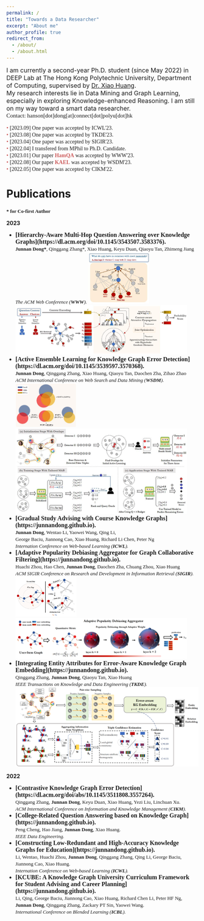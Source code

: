 ```yaml
---
permalink: /
title: "Towards a Data Researcher"
excerpt: "About me"
author_profile: true
redirect_from: 
  - /about/
  - /about.html
---
```


<span style="font-size: 16px; font: bold">I am currently a second-year Ph.D. student (since May 2022) in DEEP Lab at The Hong Kong Polytechnic University, Department of Computing, supervised by [Dr. Xiao Huang](https://www4.comp.polyu.edu.hk/~xiaohuang/index.html "Redirecting to Dr.Huang's homepage").<br>
My research interests lie in Data Mining and Graph Learning, especially in exploring Knowledge-enhanced Reasoning. I am still on my way toward a smart data researcher.</span><br>
<span style="font-family: Consolas; font-size: 15px; font:bold">Contact: hanson[dot]dong[at]connect[dot]polyu[dot]hk</span>

<span style="font-family: Consolas; font-size: 14px; font: bold"><span style="color: #CD5C5C; font-size: 15px;">&bull; </span>\[2023.09\] One paper was accepted by ICWL'23.</span><br>
<span style="font-family: Consolas; font-size: 14px; font: bold"><span style="color: #CD5C5C; font-size: 15px;">&bull; </span>\[2023.08\] One paper was accepted by TKDE'23. </span><br>
<span style="font-family: Consolas; font-size: 14px; font: bold"><span style="color: #CD5C5C; font-size: 15px;">&bull; </span>\[2023.04\] One paper was accepted by SIGIR'23.</span><br>
<span style="font-family: Consolas; font-size: 14px; font: bold"><span style="color: #CD5C5C; font-size: 15px;">&bull; </span>\[2022.04\] I transfered from MPhil to Ph.D. Candidate.</span><br>
<span style="font-family: Consolas; font-size: 14px; font: bold"><span style="color: #CD5C5C; font-size: 15px;">&bull; </span>\[2023.01\] Our paper <b><span style="color: #CD5C5C">HamQA</span></b> was accepted by WWW'23.</span><br>
<span style="font-family: Consolas; font-size: 14px; font: bold"><span style="color: #CD5C5C; font-size: 15px;">&bull; </span>\[2022.08\] Our paper <b><span style="color: #CD5C5C">KAEL</span></b> was accepted by WSDM'23.</span><br>
<span style="font-family: Consolas; font-size: 14px; font: bold"><span style="color: #CD5C5C; font-size: 15px;">&bull; </span>\[2022.05\] One paper was accepted by CIKM'22.</span><br>

<h1> Publications </h1>
<font face="Consolas" size=2><b>* for Co-first Author</b></font>

<b>2023</b>

* <span style="font-family: Consolas; font-size: 16px; font:bold">
  <b>[Hierarchy-Aware Multi-Hop Question Answering over Knowledge Graphs](https://dl.acm.org/doi/10.1145/3543507.3583376). </b></span>  <br>
    <font face="verdana" size=2><b>Junnan Dong*</b>, Qinggang Zhang*, Xiao Huang, Keyu Duan, Qiaoyu Tan, Zhimeng Jiang  <br>   
    <i>The ACM Web Conference (<b>WWW</b>).</i></font>
    <img src="/images/HamQA_running.jpg" alt="HamQA_running" width="160"/>
    <img src="/images/HamQA.jpg" alt="HamQA" width="450"/>
* <span style="font-family: Consolas; font-size: 16px; font:bold">
  <b>[Active Ensemble Learning for Knowledge Graph Error Detection](https://dl.acm.org/doi/10.1145/3539597.3570368). </b></span>  <br>
    <font face="verdana" size=2><b>Junnan Dong</b>, Qinggang Zhang, Xiao Huang, Qiaoyu Tan, Daochen Zha, Zihao Zhao  <br>   
    <i>ACM International Conference on Web Search and Data Mining (<b>WSDM</b>).</i></font>
    <img src="/images/KAEL_running.jpg" alt="KAEL_running" width="160"/>
    <img src="/images/KAEL.jpg" alt="KAEL" width="450"/>
* <span style="font-family: Consolas; font-size: 16px; font:bold">
  <b>[Gradual Study Advising with Course Knowledge Graphs](https://junnandong.github.io). </b></span>  <br>
    <font face="verdana" size=2><b>Junnan Dong</b>, Wentao Li, Yaowei Wang, Qing Li, <br> George Baciu, Jiannong Cao, Xiao Huang, Richard Li Chen, Peter Ng <br> </font> 
    <font face="verdana" size=2><i>Internation Conference on Web-based Learning (<b>ICWL</b>). </i> </font>
* <span style="font-family: Consolas; font-size: 16px; font:bold">
  <b>[Adaptive Popularity Debiasing Aggregator for Graph Collaborative Filtering](https://junnandong.github.io). </b></span>  <br>
    <font face="verdana" size=2>Huachi Zhou, Hao Chen, <b>Junnan Dong</b>, Daochen Zha, Chuang Zhou, Xiao Huang  <br> 
    <i>ACM SIGIR Conference on Research and Development in Information Retrieval (<b>SIGIR</b>).</i></font>  
    <img src="/images/APDA_running example.png" alt="APDA_running" width="160"/>
    <img src="/images/APDA.png" alt="APDA" width="450"/>
* <span style="font-family: Consolas; font-size: 16px; font:bold">
  <b>[Integrating Entity Attributes for Error-Aware Knowledge Graph Embedding](https://junnandong.github.io). </b></span>  <br>
    <font face="verdana" size=2>Qinggang Zhang, <b> Junnan Dong</b>, Qiaoyu Tan, Xiao Huang  <br> 
    <i>IEEE Transactions on Knowledge and Data Engineering (<b>TKDE</b>).</i></font>
    <img src="/images/AEKE.png" alt="AEKE" width="620"/>

<b>2022</b>
* <span style="font-family: Consolas; font-size: 16px; font:bold">
  <b>[Contrastive Knowledge Graph Error Detection](https://dl.acm.org/doi/abs/10.1145/3511808.3557264).  </b></span>   <br>
    <font face="verdana" size=2>Qinggang Zhang, <b>Junnan Dong</b>, Keyu Duan, Xiao Huang, Yezi Liu, Linchuan Xu.    <br>  
    <i>ACM International Conference on Information and Knowledge Management (<b>CIKM</b>). </i> </font>
* <span style="font-family: Consolas; font-size: 16px; font:bold">
  <b>[College-Related Question Answering based on Knowledge Graph](https://junnandong.github.io).  </b></span>   <br>
    <font face="verdana" size=2>Peng Cheng, Hao Jiang, <b>Junnan Dong</b>, Xiao Huang.    <br>  
    <i>IEEE Data Engineering. </i> </font>
* <span style="font-family: Consolas; font-size: 16px; font:bold">
  <b>[Constructing Low-Redundant and High-Accuracy Knowledge Graphs for Education](https://junnandong.github.io).  </b></span>   <br>
    <font face="verdana" size=2>Li, Wentao, Huachi Zhou, <b>Junnan Dong</b>, Qinggang Zhang, Qing Li, George Baciu, Jiannong Cao, Xiao Huang.    <br>
    <i>Internation Conference on Web-based Learning (<b>ICWL</b>). </i> </font>
* <span style="font-family: Consolas; font-size: 16px; font:bold">
  <b>[KCUBE: A Knowledge Graph University Curriculum Framework for Student Advising and Career Planning](https://junnandong.github.io). </b></span>   <br>
    <font face="verdana" size=2>Li, Qing, George Baciu, Jiannong Cao, Xiao Huang, Richard Chen Li, Peter HF Ng, <b>Junnan Dong</b>, Qinggang Zhang, Zackary PT Sin, Yaowei Wang.<br>
    <i>International Conference on Blended Learning (<b>ICBL</b>). </i> </font>    
